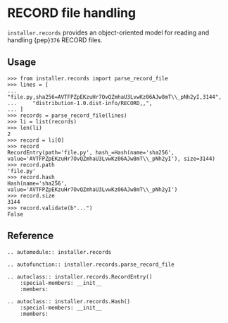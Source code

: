 # RECORD file handling

`installer.records` provides an object-oriented model for reading and handling
{pep}`376` RECORD files.

## Usage

```pycon
>>> from installer.records import parse_record_file
>>> lines = [
...     "file.py,sha256=AVTFPZpEKzuHr7OvQZmhaU3LvwKz06AJw8mT\\_pNh2yI,3144",
...     "distribution-1.0.dist-info/RECORD,,",
... ]
>>> records = parse_record_file(lines)
>>> li = list(records)
>>> len(li)
2
>>> record = li[0]
>>> record
RecordEntry(path='file.py', hash_=Hash(name='sha256', value='AVTFPZpEKzuHr7OvQZmhaU3LvwKz06AJw8mT\\_pNh2yI'), size=3144)
>>> record.path
'file.py'
>>> record.hash_
Hash(name='sha256', value='AVTFPZpEKzuHr7OvQZmhaU3LvwKz06AJw8mT\\_pNh2yI')
>>> record.size
3144
>>> record.validate(b"...")
False
```

## Reference

```{eval-rst}
.. automodule:: installer.records

.. autofunction:: installer.records.parse_record_file

.. autoclass:: installer.records.RecordEntry()
    :special-members: __init__
    :members:

.. autoclass:: installer.records.Hash()
    :special-members: __init__
    :members:
```
